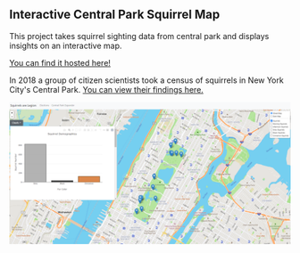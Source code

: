 ## Interactive Central Park Squirrel Map

This project takes squirrel sighting data from central park and displays insights on an interactive map.  

[You can find it hosted here!](http://squirrel-map.herokuapp.com/)


In 2018 a group of citizen scientists took a census of squirrels in New York City's Central Park.
[You can view their findings here.](https://data.cityofnewyork.us/Environment/2018-Central-Park-Squirrel-Census-Squirrel-Data/vfnx-vebw)


![img](app/static/images/squirrel-website-example.png)







